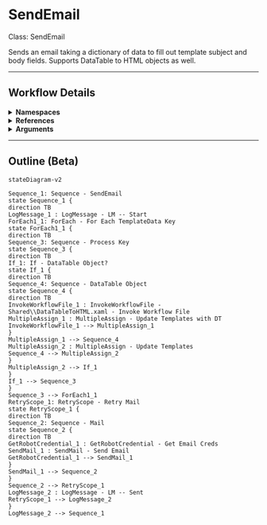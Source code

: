 # SendEmail
Class: SendEmail

Sends an email taking a dictionary of data to fill out template subject and body fields. Supports DataTable to HTML <table> objects as well.

<hr />

## Workflow Details
<details>
    <summary>
    <b>Namespaces</b>
    </summary>

    - GlobalConstantsNamespace
- GlobalVariablesNamespace
- Microsoft.VisualBasic
- Microsoft.VisualBasic.Activities
- System
- System.Activities
- System.Activities.Expressions
- System.Activities.Statements
- System.Activities.Validation
- System.Activities.XamlIntegration
- System.Collections
- System.Collections.Generic
- System.Collections.ObjectModel
- System.ComponentModel
- System.Data
- System.Diagnostics
- System.Linq
- System.Linq.Expressions
- System.Net.Mail
- System.Reflection
- System.Runtime.Serialization
- System.Security
- System.Text
- System.Windows.Markup
- System.Xml
- System.Xml.Linq
- System.Xml.Serialization
- UiPath.Core
- UiPath.Core.Activities
- UiPath.Mail
- UiPath.Mail.Activities
- UiPath.Mail.SMTP.Activities
- UiPath.Shared.Activities


</details>
<details>
    <summary>
    <b>References</b>
    </summary>

    - Microsoft.CSharp
- Microsoft.VisualBasic
- Microsoft.Win32.Primitives
- NPOI
- PresentationFramework
- System
- System.Activities
- System.Collections
- System.ComponentModel
- System.ComponentModel.EventBasedAsync
- System.ComponentModel.Primitives
- System.ComponentModel.TypeConverter
- System.Configuration.ConfigurationManager
- System.Console
- System.Core
- System.Data
- System.Data.Common
- System.Data.SqlClient
- System.Linq
- System.Linq.Expressions
- System.Memory
- System.Memory.Data
- System.Net.Mail
- System.ObjectModel
- System.Private.CoreLib
- System.Private.DataContractSerialization
- System.Private.ServiceModel
- System.Private.Uri
- System.Private.Xml
- System.Reflection.DispatchProxy
- System.Reflection.Metadata
- System.Reflection.TypeExtensions
- System.Runtime.InteropServices
- System.Runtime.Serialization
- System.Runtime.Serialization.Formatters
- System.Runtime.Serialization.Primitives
- System.Security.Permissions
- System.ServiceModel
- System.ServiceModel.Activities
- System.Xaml
- System.Xml
- System.Xml.Linq
- UiPath.Excel.Activities
- UiPath.Mail
- UiPath.Mail.Activities
- UiPath.Mail.Activities.Design
- UiPath.Studio.Constants
- UiPath.System.Activities
- UiPath.System.Activities.Design
- UiPath.System.Activities.ViewModels
- UiPath.Testing.Activities
- UiPath.Workflow
- WindowsBase


</details>
<details>
    <summary>
    <b>Arguments</b>
    </summary>

    <table><tr><th>Name</th><th>Direction</th><th>Type</th><th>Description</th></tr><tr><td>in_To</td><td>InArgument</td><td>x:String</td><td>Who to send the email to.</td></tr><tr><td>in_Subject</td><td>InArgument</td><td>x:String</td><td>The templated subject of the email to send.</td></tr><tr><td>in_Body</td><td>InArgument</td><td>x:String</td><td>The templated body of the email to send in HTML format.</td></tr><tr><td>in_Attachments</td><td>InArgument</td><td>scg:IEnumerable(x:String)</td><td>An array of file paths to include as attachments in the email.</td></tr><tr><td>in_Port</td><td>InArgument</td><td>x:Int32</td><td>The SMTP port to use when sending emails.</td></tr><tr><td>in_Server</td><td>InArgument</td><td>x:String</td><td>The SMTP server to use for sending emails.</td></tr><tr><td>in_CredentialFolder</td><td>InArgument</td><td>x:String</td><td>The name of the Orchestrator folder that holds the credential asset for authenticating to the SMTP server.</td></tr><tr><td>in_CredentialName</td><td>InArgument</td><td>x:String</td><td>The name of the credential asset for authenticating to the SMTP server.</td></tr><tr><td>in_CC</td><td>InArgument</td><td>x:String</td><td>Who to CC on the email.</td></tr><tr><td>in_TemplateData</td><td>InArgument</td><td>scg:Dictionary(x:String, x:Object)</td><td>A dictionary of variables to replace in the template. Keys must match the value in the template.</td></tr></table>
    
</details>

<hr />

## Outline (Beta)

```mermaid
stateDiagram-v2

Sequence_1: Sequence - SendEmail
state Sequence_1 {
direction TB
LogMessage_1 : LogMessage - LM -- Start
ForEach1_1: ForEach - For Each TemplateData Key
state ForEach1_1 {
direction TB
Sequence_3: Sequence - Process Key
state Sequence_3 {
direction TB
If_1: If - DataTable Object?
state If_1 {
direction TB
Sequence_4: Sequence - DataTable Object
state Sequence_4 {
direction TB
InvokeWorkflowFile_1 : InvokeWorkflowFile - Shared\\DataTableToHTML.xaml - Invoke Workflow File
MultipleAssign_1 : MultipleAssign - Update Templates with DT
InvokeWorkflowFile_1 --> MultipleAssign_1
}
MultipleAssign_1 --> Sequence_4
MultipleAssign_2 : MultipleAssign - Update Templates
Sequence_4 --> MultipleAssign_2
}
MultipleAssign_2 --> If_1
}
If_1 --> Sequence_3
}
Sequence_3 --> ForEach1_1
RetryScope_1: RetryScope - Retry Mail
state RetryScope_1 {
direction TB
Sequence_2: Sequence - Mail
state Sequence_2 {
direction TB
GetRobotCredential_1 : GetRobotCredential - Get Email Creds
SendMail_1 : SendMail - Send Email
GetRobotCredential_1 --> SendMail_1
}
SendMail_1 --> Sequence_2
}
Sequence_2 --> RetryScope_1
LogMessage_2 : LogMessage - LM -- Sent
RetryScope_1 --> LogMessage_2
}
LogMessage_2 --> Sequence_1
```